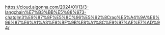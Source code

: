 https://cloud.aigonna.com/2024/01/13/3-langchain%E7%B3%BB%E5%88%973-chatglm3%E9%87%8F%E5%8C%96%E5%92%8Crag%E5%A4%9A%E6%96%87%E6%A1%A3%E8%BF%9B%E8%A1%8C%E9%97%AE%E7%AD%94/
